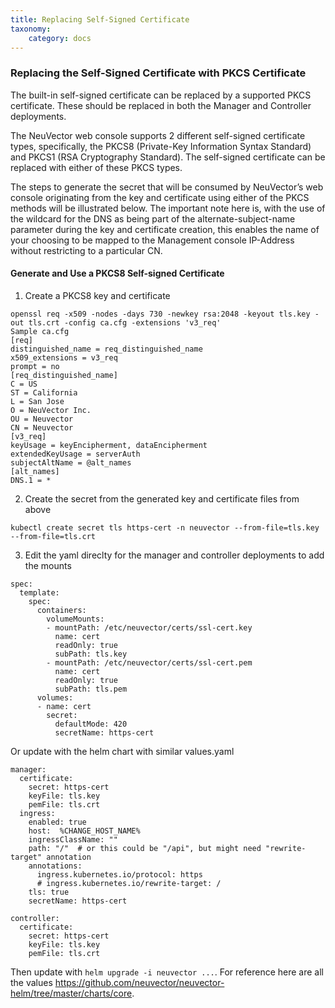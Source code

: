 ```yaml
---
title: Replacing Self-Signed Certificate
taxonomy:
    category: docs
---
```


### Replacing the Self-Signed Certificate with PKCS Certificate
The built-in self-signed certificate can be replaced by a supported PKCS certificate. These should be replaced in both the Manager and Controller deployments.

The NeuVector web console supports 2 different self-signed certificate types, specifically, the PKCS8 (Private-Key Information Syntax Standard) and PKCS1 (RSA Cryptography Standard).  The self-signed certificate can be replaced with either of these PKCS types.  

The steps to generate the secret that will be consumed by NeuVector’s web console originating from the key and certificate using either of the PKCS methods will be illustrated below.  The important note here is, with the use of the wildcard for the DNS as being part of the alternate-subject-name parameter during the key and certificate creation, this enables the name of your choosing to be mapped to the Management console IP-Address without restricting to a particular CN.

#### Generate and Use a PKCS8 Self-signed Certificate
1. Create a PKCS8 key and certificate
```
openssl req -x509 -nodes -days 730 -newkey rsa:2048 -keyout tls.key -out tls.crt -config ca.cfg -extensions 'v3_req'
Sample ca.cfg
[req]
distinguished_name = req_distinguished_name
x509_extensions = v3_req
prompt = no
[req_distinguished_name]
C = US
ST = California
L = San Jose
O = NeuVector Inc.
OU = Neuvector
CN = Neuvector
[v3_req]
keyUsage = keyEncipherment, dataEncipherment
extendedKeyUsage = serverAuth
subjectAltName = @alt_names
[alt_names]
DNS.1 = *
```
2. Create the secret from the generated key and certificate files from above
```
kubectl create secret tls https-cert -n neuvector --from-file=tls.key --from-file=tls.crt
```
3. Edit the yaml direclty for the manager and controller deployments to add the mounts
```
spec:
  template:
    spec:
      containers:
        volumeMounts:
        - mountPath: /etc/neuvector/certs/ssl-cert.key
          name: cert
          readOnly: true
          subPath: tls.key
        - mountPath: /etc/neuvector/certs/ssl-cert.pem
          name: cert
          readOnly: true
          subPath: tls.pem
      volumes:
      - name: cert
        secret:
          defaultMode: 420
          secretName: https-cert
```
Or update with the helm chart with similar values.yaml
```
manager:
  certificate:
    secret: https-cert
    keyFile: tls.key
    pemFile: tls.crt
  ingress:
    enabled: true
    host:  %CHANGE_HOST_NAME%
    ingressClassName: ""
    path: "/"  # or this could be "/api", but might need "rewrite-target" annotation
    annotations:
      ingress.kubernetes.io/protocol: https
      # ingress.kubernetes.io/rewrite-target: /
    tls: true
    secretName: https-cert

controller:
  certificate:
    secret: https-cert
    keyFile: tls.key
    pemFile: tls.crt
```
Then update with `helm upgrade -i neuvector ...`. For reference here are all the values https://github.com/neuvector/neuvector-helm/tree/master/charts/core.

